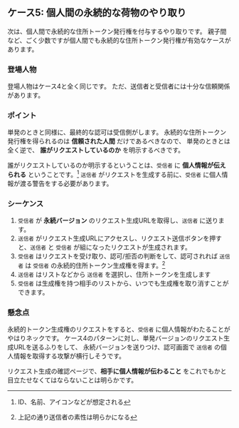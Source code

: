 ## ケース5: 個人間の永続的な荷物のやり取り

次は、個人間で永続的な住所トークン発行権を付与するやり取りです。
親子間など、ごく少数ですが個人間でも永続的な住所トークン発行権が有効なケースがあります。

### 登場人物

登場人物はケース4と全く同じです。
ただ、送信者と受信者には十分な信頼関係があります。

### ポイント

単発のときと同様に、最終的な認可は受信側がします。
永続的な住所トークン発行権を得られるのは **信頼された人間** だけであるべきなので、
単発のときとは全く逆で、 **誰がリクエストしているのか** を明示するべきです。

誰がリクエストしているのか明示するということは、`受信者` に **個人情報が伝えられる** ということです。[^1]
`送信者` がリクエストを生成する前に、`受信者` に個人情報が渡る警告をする必要があります。

[^1]: ID、名前、アイコンなどが想定される


### シーケンス

1. `受信者` が **永続バージョン**  のリクエスト生成URLを取得し、`送信者` に送ります。
2. `送信者` がリクエスト生成URLにアクセスし、リクエスト送信ボタンを押すと、`送信者` と `受信者` が組になったリクエストが生成されます。
3. `受信者` はリクエストを受け取り、認可/拒否の判断をして、認可されれば `送信者` は `受信者`
 の永続的住所トークン生成権を得ます。[^2]
4. `送信者` はリストなどから `送信者` を選択し、住所トークンを生成します
5. `受信者` は生成権を持つ相手のリストから、いつでも生成権を取り消すことができます。

[^2]: 上記の通り送信者の素性は明らかになる

### 懸念点

永続的トークン生成権のリクエストをすると、`受信者` に個人情報がわたることがやはりネックです。
ケース4のパターンに対し、単発バージョンのリクエスト生成URLを送るふりをして、
永続バージョンを送りつけ、認可画面で `送信者` の個人情報を取得する攻撃が横行しそうです。

リクエスト生成の確認ページで、**相手に個人情報が伝わること** をこれでもかと目立たせなくてはならないことは明らかです。
